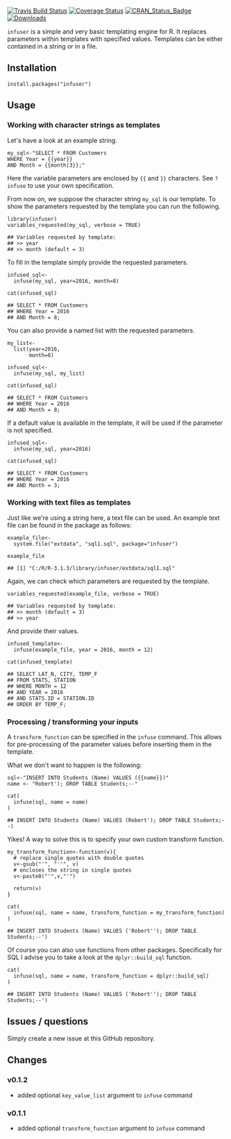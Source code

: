 [![Travis Build
Status](https://travis-ci.org/Bart6114/infuser.svg)](https://travis-ci.org/Bart6114/infuser)
[![Coverage
Status](https://coveralls.io/repos/Bart6114/infuser/badge.svg)](https://coveralls.io/r/Bart6114/infuser)
[![CRAN\_Status\_Badge](http://www.r-pkg.org/badges/version/infuser)](http://cran.r-project.org/web/packages/infuser)
[![Downloads](http://cranlogs.r-pkg.org/badges/infuser)](http://cran.rstudio.com/package=infuser)

`infuser` is a simple and very basic templating engine for R. It
replaces parameters within templates with specified values. Templates
can be either contained in a string or in a file.

Installation
------------

    install.packages("infuser")

Usage
-----

### Working with character strings as templates

Let's have a look at an example string.

    my_sql<-"SELECT * FROM Customers
    WHERE Year = {{year}}
    AND Month = {{month|3}};"

Here the variable parameters are enclosed by `{{` and `}}` characters.
See `?infuse` to use your own specification.

From now on, we suppose the character string `my_sql` is our template.
To show the parameters requested by the template you can run the
following.

    library(infuser)
    variables_requested(my_sql, verbose = TRUE)

    ## Variables requested by template:
    ## >> year
    ## >> month (default = 3)

To fill in the template simply provide the requested parameters.

    infused_sql<-
      infuse(my_sql, year=2016, month=8)

    cat(infused_sql)

    ## SELECT * FROM Customers
    ## WHERE Year = 2016
    ## AND Month = 8;

You can also provide a named list with the requested parameters.

    my_list<- 
      list(year=2016,
           month=8)

    infused_sql<-
      infuse(my_sql, my_list)

    cat(infused_sql)

    ## SELECT * FROM Customers
    ## WHERE Year = 2016
    ## AND Month = 8;

If a default value is available in the template, it will be used if the
parameter is not specified.

    infused_sql<-
      infuse(my_sql, year=2016)

    cat(infused_sql)

    ## SELECT * FROM Customers
    ## WHERE Year = 2016
    ## AND Month = 3;

### Working with text files as templates

Just like we're using a string here, a text file can be used. An example
text file can be found in the package as follows:

    example_file<-
      system.file("extdata", "sql1.sql", package="infuser")

    example_file

    ## [1] "C:/R/R-3.1.3/library/infuser/extdata/sql1.sql"

Again, we can check which parameters are requested by the template.

    variables_requested(example_file, verbose = TRUE)

    ## Variables requested by template:
    ## >> month (default = 3)
    ## >> year

And provide their values.

    infused_template<-
      infuse(example_file, year = 2016, month = 12)

    cat(infused_template)

    ## SELECT LAT_N, CITY, TEMP_F
    ## FROM STATS, STATION
    ## WHERE MONTH = 12
    ## AND YEAR = 2016
    ## AND STATS.ID = STATION.ID
    ## ORDER BY TEMP_F;

### Processing / transforming your inputs

A `transform_function` can be specified in the `infuse` command. This
allows for pre-processing of the parameter values before inserting them
in the template.

What we don't want to happen is the following:

    sql<-"INSERT INTO Students (Name) VALUES ({{name}})"
    name <- "Robert'); DROP TABLE Students;--"

    cat(
      infuse(sql, name = name)
    )

    ## INSERT INTO Students (Name) VALUES (Robert'); DROP TABLE Students;--)

Yikes! A way to solve this is to specify your own custom transform
function.

    my_transform_function<-function(v){
      # replace single quotes with double quotes
      v<-gsub("'", "''", v)
      # encloses the string in single quotes
      v<-paste0("'",v,"'")
      
      return(v)
    }

    cat(
      infuse(sql, name = name, transform_function = my_transform_function)
    )

    ## INSERT INTO Students (Name) VALUES ('Robert''); DROP TABLE Students;--')

Of course you can also use functions from other packages. Specifically
for SQL I advise you to take a look at the `dplyr::build_sql` function.

    cat(
      infuse(sql, name = name, transform_function = dplyr::build_sql)
    )

    ## INSERT INTO Students (Name) VALUES ('Robert''); DROP TABLE Students;--')

Issues / questions
------------------

Simply create a new issue at this GitHub repository.

Changes
-------

### v0.1.2

-   added optional `key_value_list` argument to `infuse` command

### v0.1.1

-   added optional `transform_function` argument to `infuse` command
